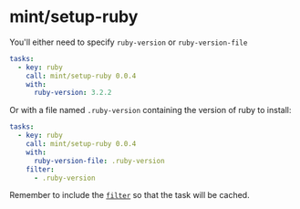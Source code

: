 # mint/setup-ruby

You'll either need to specify `ruby-version` or `ruby-version-file`


```yaml
tasks:
  - key: ruby
    call: mint/setup-ruby 0.0.4
    with:
      ruby-version: 3.2.2
```

Or with a file named `.ruby-version` containing the version of ruby to install:

```yaml
tasks:
  - key: ruby
    call: mint/setup-ruby 0.0.4
    with:
      ruby-version-file: .ruby-version
    filter:
      - .ruby-version
```

Remember to include the [`filter`](https://www.rwx.com/docs/mint/filtering-files) so that the task will be cached.
